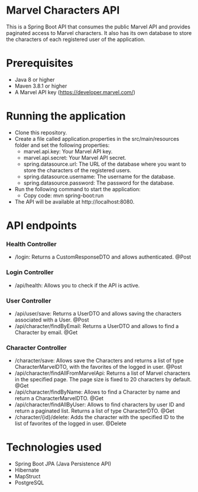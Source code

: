 # Marvel Characters API

This is a Spring Boot API that consumes the public Marvel API and provides paginated access to Marvel characters. It
also has its own database to store the characters of each registered user of the application.

# Prerequisites

* Java 8 or higher
* Maven 3.8.1 or higher
* A Marvel API key (https://developer.marvel.com/)

# Running the application

* Clone this repository.
* Create a file called application.properties in the src/main/resources folder and set the following properties:
    - marvel.api.key: Your Marvel API key.
    - marvel.api.secret: Your Marvel API secret.
    - spring.datasource.url: The URL of the database where you want to store the characters of the registered users.
    - spring.datasource.username: The username for the database.
    - spring.datasource.password: The password for the database.
* Run the following command to start the application:
    - Copy code: mvn spring-boot:run
* The API will be available at http://localhost:8080.

# API endpoints

### Health Controller

* /login: Returns a CustomResponseDTO and allows authenticated. @Post

### Login Controller

* /api/health: Allows you to check if the API is active.

### User Controller

* /api/user/save: Returns a UserDTO and allows saving the characters associated with a User. @Post
* /api/character/findByEmail: Returns a UserDTO and allows to find a Character by email. @Get

### Character Controller

* /character/save: Allows save the Characters and returns a list of type CharacterMarvelDTO, with the favorites of the
  logged in user. @Post
* /api/character/findAllFromMarvelApi: Returns a list of Marvel characters in the specified page. The page size is fixed
  to 20 characters by default. @Get
* /api/character/findByName: Allows to find a Character by name and return a CharacterMarvelDTO. @Get
* /api/character/findAllByUser: Allows to find characters by user ID and return a paginated list. Returns a list of type
  CharacterDTO. @Get
* /character/{id}/delete: Adds the character with the specified ID to the list of favorites of the logged in user.
  @Delete

# Technologies used

* Spring Boot JPA (Java Persistence API)
* Hibernate
* MapStruct
* PostgreSQL
